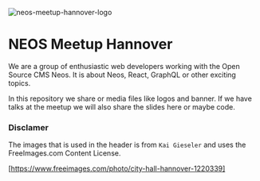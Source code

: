 
![neos-meetup-hannover-logo](https://user-images.githubusercontent.com/1014126/72144818-75f19180-3399-11ea-8514-92940fce5436.png)
# NEOS Meetup Hannover

We are a group of enthusiastic web developers working with the Open Source CMS Neos. It is about Neos, React, GraphQL or other exciting topics.

In this repository we share or media files like logos and banner. If we have talks at the meetup we will also share the slides here or maybe code.

### Disclamer

The images that is used in the header is from `Kai Gieseler` and uses the FreeImages.com Content License.

[https://www.freeimages.com/photo/city-hall-hannover-1220339]
